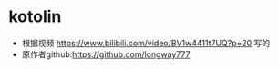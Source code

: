 # kotolin
- 根据视频 https://www.bilibili.com/video/BV1w4411t7UQ?p=20 写的
- 原作者github:https://github.com/longway777